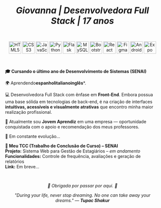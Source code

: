 <h1 align="center">
  <i>Giovanna | Desenvolvedora Full Stack | 17 anos</i>
</h1>

<br/>

<!-- Tecnologias com ícones -->
<p align="center">
  <img src="https://cdn.jsdelivr.net/gh/devicons/devicon/icons/html5/html5-original.svg" width="40" alt="HTML5" title="HTML5" />
  <img src="https://cdn.jsdelivr.net/gh/devicons/devicon/icons/css3/css3-original.svg" width="40" alt="CSS3" title="CSS3" />
  <img src="https://cdn.jsdelivr.net/gh/devicons/devicon/icons/javascript/javascript-original.svg" width="40" alt="JavaScript" title="JavaScript" />
  <img src="https://cdn.jsdelivr.net/gh/devicons/devicon/icons/python/python-original.svg" width="40" alt="Python" title="Python" />
  <img src="https://cdn.jsdelivr.net/gh/devicons/devicon/icons/flask/flask-original.svg" width="40" alt="Flask" title="Flask" />
  <img src="https://cdn.jsdelivr.net/gh/devicons/devicon/icons/mysql/mysql-original.svg" width="40" alt="MySQL" title="MySQL" />
  <img src="https://cdn.jsdelivr.net/gh/devicons/devicon/icons/bootstrap/bootstrap-original.svg" width="40" alt="Bootstrap" title="Bootstrap" />
  <img src="https://cdn.jsdelivr.net/gh/devicons/devicon/icons/react/react-original.svg" width="40" alt="React" title="React" />
  <img src="https://cdn.jsdelivr.net/gh/devicons/devicon/icons/figma/figma-original.svg" width="40" alt="Figma" title="Figma" />
  <img src="https://cdn.jsdelivr.net/gh/devicons/devicon/icons/android/android-original.svg" width="40" alt="Android" title="Android" />
  <img src="https://img.icons8.com/color/48/000000/expo.png" width="40" alt="Expo" title="Expo" />
</p>

<br/>

<!-- Sobre mim -->
<p ><strong>🎓 Cursando o último ano de Desenvolvimento de Sistemas (SENAI)</strong></p>
<p>🌍 Aprendendo<strong>espanhol</strong><strong>italiano</strong><strong>inglês</strong>*.<p>
<p>💻 Desenvolvedora Full Stack com ênfase em <strong>Front-End</strong>. Embora possua uma base sólida em tecnologias de back-end, é na criação de interfaces <strong>intuitivas, acessíveis e visualmente atrativas</strong> que encontro minha maior realização profissional.</p>
<p ">💼 Atualmente sou <strong>Jovem Aprendiz</strong> em uma empresa — oportunidade conquistada com o apoio e recomendação dos meus professores.</p>
<p >🧠 Em constante evolução...</p>

**📝 Meu TCC (Trabalho de Conclusão de Curso) – SENAI**  
**Projeto:** Sistema Web para Gestão de Estagiários – *em andamento*  
**Funcionalidades:** Controle de frequência, avaliações e geração de relatórios  
**Link:** Em breve...

<br>

<p align="center"><i>🫧 Obrigada por passar por aqui. 🫧</i></p>
<p align="center"><i>"During your life, never stop dreaming. No one can take away your dreams." — <strong>Tupac Shakur</strong></i></p>

